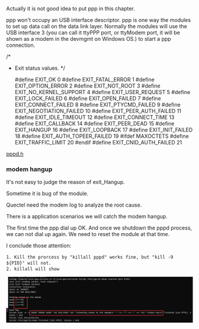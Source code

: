 Actually it is not good idea to put ppp in this chapter.

ppp won't occupy an USB interface descriptor. 
ppp is one way the modules to set up data call on the data link layer. Normally the modules will use the USB interface 3 (you can call it ttyPPP port, or ttyModem port, it will be shown as a modem in the devmgmt on Windows OS.) to start a ppp connection.


/*
 * Exit status values.
 */

	#define EXIT_OK			0
	#define EXIT_FATAL_ERROR	1
	#define EXIT_OPTION_ERROR	2
	#define EXIT_NOT_ROOT		3
	#define EXIT_NO_KERNEL_SUPPORT	4
	#define EXIT_USER_REQUEST	5
	#define EXIT_LOCK_FAILED	6
	#define EXIT_OPEN_FAILED	7
	#define EXIT_CONNECT_FAILED	8
	#define EXIT_PTYCMD_FAILED	9
	#define EXIT_NEGOTIATION_FAILED	10
	#define EXIT_PEER_AUTH_FAILED	11
	#define EXIT_IDLE_TIMEOUT	12
	#define EXIT_CONNECT_TIME	13
	#define EXIT_CALLBACK		14
	#define EXIT_PEER_DEAD		15
	#define EXIT_HANGUP		16
	#define EXIT_LOOPBACK		17
	#define EXIT_INIT_FAILED	18
	#define EXIT_AUTH_TOPEER_FAILED	19
	#ifdef MAXOCTETS
	#define EXIT_TRAFFIC_LIMIT	20
	#endif
	#define	 EXIT_CNID_AUTH_FAILED	21


[pppd.h](http://androidos.net.cn/android/9.0.0_r8/xref/external/ppp/pppd/pppd.h)


### modem hangup

It's not easy to judge the reason of exit_Hangup.

Sometime it is bug of the module.

Quectel need the modem log to analyze the root cause.

There is a application scenarios we will catch the modem hangup.

The first time the ppp dial up OK. And once we shutdown the pppd process, we can not dial up again. We need to reset the module at that time.

I conclude those attention:

	1. Kill the prorcess by "killall pppd" works fine, but "kill -9 ${PID}" will not.
	2. killall will show 

![](pppdkillall.png)
